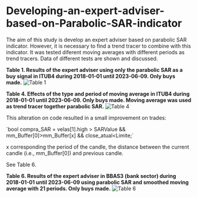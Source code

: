 # Developing-an-expert-adviser-based-on-Parabolic-SAR-indicator
The aim of this study is develop an expert adviser based on parabolic SAR indicator. However, it is necessary to find a trend tracer to combine with this indicator. It was tested diferent moving averages with different periods as trend tracers. Data of different tests are shown and discussed.

**Table 1. Results of the expert adviser using only the parabolic SAR as a buy signal in ITUB4 during 2018-01-01 until 2023-06-09. Only buys made.**
![Table 1 ](https://github.com/Andre-Luis-Lopes-da-Silva/Developing-an-expert-adviser-based-on-Parabolic-SAR-indicator/assets/78765404/eadee7c6-3d40-416b-91ef-e2dcbb3910a8)


**Table 4. Effects of the type and period of moving average in ITUB4 during 2018-01-01 until 2023-06-09. Only buys made. Moving average was used as trend tracer together parabolic SAR.** 
![Table 4](https://github.com/Andre-Luis-Lopes-da-Silva/Developing-an-expert-adviser-based-on-Parabolic-SAR-indicator/assets/78765404/e00e293d-235d-4633-abc4-e5a31657fdfd)


This alteration on code resulted in a small improvement on trades:

´bool compra_SAR = velas[1].high > SARValue && mm_Buffer[0]>mm_Buffer[x] && close_atual<Limite;´

x corresponding the period of the candle, the distance between the current candle (i.e., mm_Buffer[0]) and previous candle.

See Table 6. 

**Table 6. Results of the expert adviser in BBAS3 (bank sector) during 2018-01-01 until 2023-06-09 using parabolic SAR and smoothed moving average with 21 periods. Only buys made.**
![Table 6](https://github.com/Andre-Luis-Lopes-da-Silva/Developing-an-expert-adviser-based-on-Parabolic-SAR-indicator/assets/78765404/0a3fc123-40dc-4b39-a8b9-176f69301fcb)




